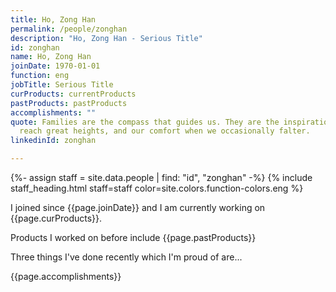 ```yaml
---
title: Ho, Zong Han
permalink: /people/zonghan
description: "Ho, Zong Han - Serious Title"
id: zonghan
name: Ho, Zong Han
joinDate: 1970-01-01
function: eng
jobTitle: Serious Title
curProducts: currentProducts
pastProducts: pastProducts
accomplishments: ""
quote: Families are the compass that guides us. They are the inspiration to
  reach great heights, and our comfort when we occasionally falter.
linkedinId: zonghan

---
```


{%- assign staff = site.data.people | find: "id", "zonghan" -%}
{% include staff_heading.html staff=staff color=site.colors.function-colors.eng %}

<p>I joined since {{page.joinDate}} and I am currently working on {{page.curProducts}}.</p>

<p>Products I worked on before include {{page.pastProducts}}</p>

<p>Three things I've done recently which I'm proud of are...</p>
{{page.accomplishments}}

